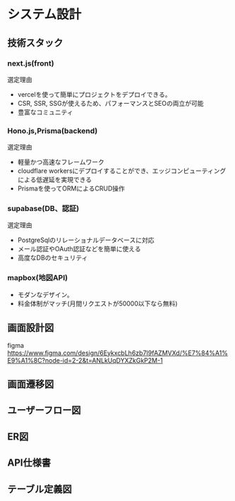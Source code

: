 # システム設計
## 技術スタック
### next.js(front)
選定理由
- vercelを使って簡単にプロジェクトをデプロイできる。
- CSR, SSR, SSGが使えるため、パフォーマンスとSEOの両立が可能
- 豊富なコミュニティ

### Hono.js,Prisma(backend)
選定理由
- 軽量かつ高速なフレームワーク
- cloudflare workersにデプロイすることができ、エッジコンピューティングによる低遅延を実現できる
- Prismaを使ってORMによるCRUD操作

### supabase(DB、認証)
選定理由
- PostgreSqlのリレーショナルデータベースに対応
- メール認証やOAuth認証などを簡単に使える
- 高度なDBのセキュリティ

### mapbox(地図API)
- モダンなデザイン。
- 料金体制がマッチ(月間リクエストが50000以下なら無料)

## 画面設計図
figma 
https://www.figma.com/design/6EykxcbLh6zb7I9fAZMVXd/%E7%84%A1%E9%A1%8C?node-id=2-2&t=ANLkUqDYXZkGkP2M-1

## 画面遷移図

## ユーザーフロー図

## ER図

## API仕様書

## テーブル定義図